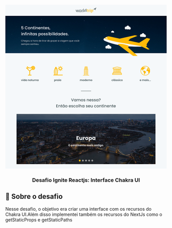 <div align="center">
  <img src="./Home.png">
</div>
<h3 align="center">Desafio Ignite Reactjs: Interface Chakra UI</h3>

## :rocket: Sobre o desafio

Nesse desafio, o objetivo era criar uma interface com os recursos do Chakra UI.Além disso implementei também os recursos do NextJs como o getStaticProps e getStaticPaths
